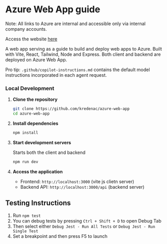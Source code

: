 # Azure Web App guide

Note: All links to Azure are internal and accessible only via internal company accounts.

Access the website [here](https://web-app-guide-feeuembjhvhveudu.northeurope-01.azurewebsites.net/)

A web app serving as a guide to build and deploy web apps to Azure. Built with Vite, React, Tailwind, Node and Express.
Both client and backend are deployed on Azure Web App.

Pro tip: `.github/copilot-instructions.md` contains the default model instructions incorporated in each agent request.

### Local Development

1. **Clone the repository**

   ```bash
   git clone https://github.com/kredenac/azure-web-app
   cd azure-web-app
   ```

2. **Install dependencies**

   ```bash
   npm install
   ```

3. **Start development servers**

   Starts both the client and backend

   ```bash
   npm run dev
   ```

4. **Access the application**
   - Frontend: `http://localhost:3000` (vite js clietn server)
   - Backend API: `http://localhost:3000/api` (backend server)

## Testing Instructions

1. Run `npm test`
1. You can debug tests by pressing `Ctrl + Shift + D` to open Debug Tab
1. Then select either `Debug Jest - Run All Tests` or `Debug Jest - Run Single Test`
1. Set a breakpoint and then press F5 to launch
